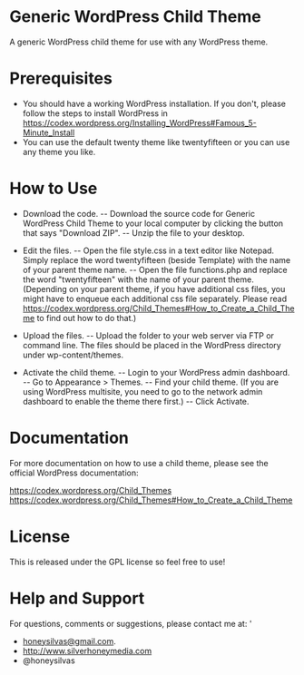 # Generic WordPress Child Theme
A generic WordPress child theme for use with any WordPress theme.  


# Prerequisites

 - You should have a working WordPress installation.  If you don't, please follow the steps to install WordPress in https://codex.wordpress.org/Installing_WordPress#Famous_5-Minute_Install
 - You can use the default twenty theme like twentyfifteen or you can use any theme you like.  


# How to Use

 - Download the code.
 -- Download the source code for Generic WordPress Child Theme to your local computer by clicking the button that says "Download ZIP".
 -- Unzip the file to your desktop.
 
 - Edit the files.
 -- Open the file style.css in a text editor like Notepad.  Simply replace the word twentyfifteen (beside Template) with the name of your parent theme name.
 -- Open the file functions.php and replace the word "twentyfifteen" with the name of your parent theme.
 (Depending on your parent theme, if you have additional css files, you might have to enqueue each additional css file separately.   Please read https://codex.wordpress.org/Child_Themes#How_to_Create_a_Child_Theme to find out how to do that.)
 
 - Upload the files.
 -- Upload the folder to your web server via FTP or command line.  The files should be placed in the WordPress directory under wp-content/themes.

 - Activate the child theme.
 -- Login to your WordPress admin dashboard.  
 -- Go to Appearance > Themes.
 -- Find your child theme.  (If you are using WordPress multisite, you need to go to the network admin dashboard to enable the theme there first.)
 -- Click Activate.
 
 
# Documentation

For more documentation on how to use a child theme, please see the official WordPress documentation:

https://codex.wordpress.org/Child_Themes
https://codex.wordpress.org/Child_Themes#How_to_Create_a_Child_Theme


# License

This is released under the GPL license so feel free to use!


# Help and Support

For questions, comments or suggestions, please contact me at: '

 - honeysilvas@gmail.com.
 - http://www.silverhoneymedia.com
 - @honeysilvas
